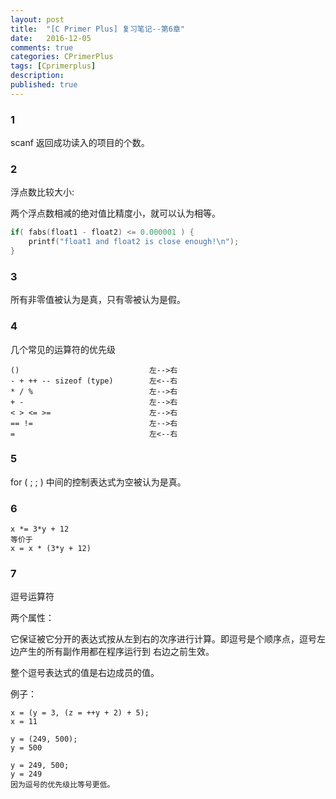 ```yaml
---
layout: post
title:  "[C Primer Plus] 复习笔记--第6章"
date:   2016-12-05
comments: true
categories: CPrimerPlus
tags: [Cprimerplus]
description:
published: true
---
```


### 1

scanf 返回成功读入的项目的个数。

### 2

浮点数比较大小:

两个浮点数相减的绝对值比精度小，就可以认为相等。

```cpp
if( fabs(float1 - float2) <= 0.000001 ) {
    printf("float1 and float2 is close enough!\n");
}
```

### 3

所有非零值被认为是真，只有零被认为是假。

### 4

几个常见的运算符的优先级

```
()                             左-->右
- + ++ -- sizeof (type)        左<--右
* / %                          左-->右
+ -                            左-->右
< > <= >=                      左-->右
== !=                          左-->右
=                              左<--右
```

### 5

for ( ; ; ) 中间的控制表达式为空被认为是真。

### 6

```
x *= 3*y + 12
等价于
x = x * (3*y + 12)
```

### 7

逗号运算符

两个属性：

它保证被它分开的表达式按从左到右的次序进行计算。即逗号是个顺序点，逗号左边产生的所有副作用都在程序运行到
右边之前生效。

整个逗号表达式的值是右边成员的值。

例子：

```
x = (y = 3, (z = ++y + 2) + 5);
x = 11

y = (249, 500);
y = 500

y = 249, 500;
y = 249
因为逗号的优先级比等号更低。
```
